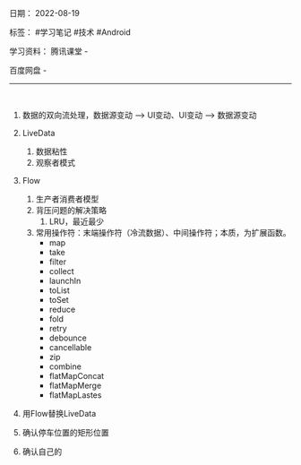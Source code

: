 日期： 2022-08-19

标签： #学习笔记 #技术 #Android 

学习资料： 
腾讯课堂 - 

百度网盘 - 

---
<br>

1. 数据的双向流处理，数据源变动 --> UI变动、UI变动 --> 数据源变动
2. LiveData
	1. 数据粘性
	2. 观察者模式
3. Flow
	1. 生产者消费者模型
	2. 背压问题的解决策略
		1. LRU，最近最少
	3. 常用操作符：末端操作符（冷流数据）、中间操作符；本质，为扩展函数。
		- map
		- take
		- filter
		- collect
		- launchIn
		- toList
		- toSet
		- reduce
		- fold
		- retry
		- debounce
		- cancellable
		- zip
		- combine
		- flatMapConcat
		- flatMapMerge
		- flatMapLastes
4. 用Flow替换LiveData

1. 确认停车位置的矩形位置
2. 确认自己的